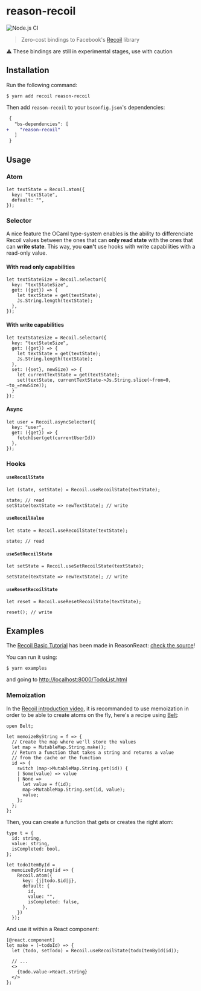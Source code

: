 # reason-recoil

![Node.js CI](https://github.com/bloodyowl/reason-recoil/workflows/Node.js%20CI/badge.svg)

> Zero-cost bindings to Facebook's [Recoil](https://recoiljs.org) library

⚠️ These bindings are still in experimental stages, use with caution

## Installation

Run the following command:

```console
$ yarn add recoil reason-recoil
```

Then add `reason-recoil` to your `bsconfig.json`'s dependencies:

```diff
 {
   "bs-dependencies": [
+    "reason-recoil"
   ]
 }
```

## Usage

### Atom

```reason
let textState = Recoil.atom({
  key: "textState",
  default: "",
});
```

### Selector

A nice feature the OCaml type-system enables is the ability to differenciate Recoil values between the ones that can **only read state** with the ones that can **write state**. This way, you **can't** use hooks with write capabilities with a read-only value.

#### With read only capabilities

```reason
let textStateSize = Recoil.selector({
  key: "textStateSize",
  get: ({get}) => {
    let textState = get(textState);
    Js.String.length(textState);
  },
});
```

#### With write capabilities

```reason
let textStateSize = Recoil.selector({
  key: "textStateSize",
  get: ({get}) => {
    let textState = get(textState);
    Js.String.length(textState);
  },
  set: ({set}, newSize) => {
    let currentTextState = get(textState);
    set(textState, currentTextState->Js.String.slice(~from=0, ~to_=newSize));
  }
});
```

#### Async

```reason
let user = Recoil.asyncSelector({
  key: "user",
  get: ({get}) => {
    fetchUser(get(currentUserId))
  },
});
```

### Hooks

#### `useRecoilState`

```reason
let (state, setState) = Recoil.useRecoilState(textState);

state; // read
setState(textState => newTextState); // write
```

#### `useRecoilValue`

```reason
let state = Recoil.useRecoilState(textState);

state; // read
```

#### `useSetRecoilState`

```reason
let setState = Recoil.useSetRecoilState(textState);

setState(textState => newTextState); // write
```

#### `useResetRecoilState`

```reason
let reset = Recoil.useResetRecoilState(textState);

reset(); // write
```

## Examples

The [Recoil Basic Tutorial](https://recoiljs.org/docs/basic-tutorial/intro) has been made in ReasonReact: [check the source](./examples/TodoList.re)!

You can run it using:

```console
$ yarn examples
```

and going to [http://localhost:8000/TodoList.html](http://localhost:8000/TodoList.html)

### Memoization

In the [Recoil introduction video](https://www.youtube.com/watch?v=_ISAA_Jt9kI&feature=emb_title), it is recommanded to use memoization in order to be able to create atoms on the fly, here's a recipe using [Belt](https://reasonml.org/apis/javascript/latest/belt):

```reason
open Belt;

let memoizeByString = f => {
  // Create the map where we'll store the values
  let map = MutableMap.String.make();
  // Return a function that takes a string and returns a value
  // from the cache or the function
  id => {
    switch (map->MutableMap.String.get(id)) {
    | Some(value) => value
    | None =>
      let value = f(id);
      map->MutableMap.String.set(id, value);
      value;
    };
  };
};
```

Then, you can create a function that gets or creates the right atom:

```reason
type t = {
  id: string,
  value: string,
  isCompleted: bool,
};

let todoItemById =
  memoizeByString(id => {
    Recoil.atom({
      key: {j|todo.$id|j},
      default: {
        id,
        value: "",
        isCompleted: false,
      },
    })
  });
```

And use it within a React component:

```reason
[@react.component]
let make = (~todoId) => {
  let (todo, setTodo) = Recoil.useRecoilState(todoItemById(id));

  // ...
  <>
    {todo.value->React.string}
  </>
};
```
